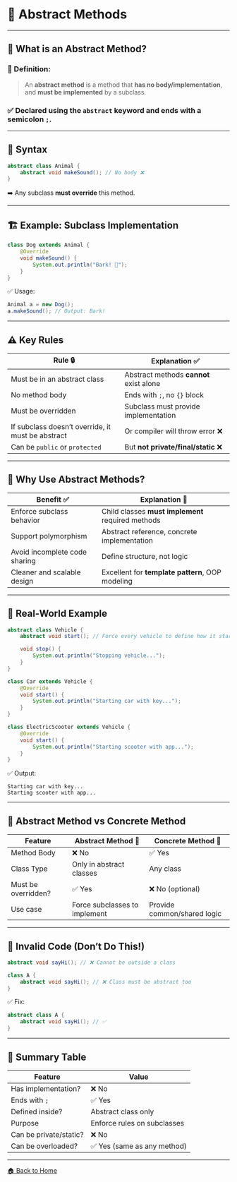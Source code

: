 # 🔪 Abstract Methods

---

## 🧠 What is an Abstract Method?

### 📌 Definition:

> An **abstract method** is a method that **has no body/implementation**, and **must be implemented** by a subclass.

### ✅ Declared using the `abstract` keyword and ends with a semicolon `;`.

---

## 🔧 Syntax

```java
abstract class Animal {
    abstract void makeSound(); // No body ❌
}
```

➡️ Any subclass **must override** this method.

---

## 🏗️ Example: Subclass Implementation

```java
class Dog extends Animal {
    @Override
    void makeSound() {
        System.out.println("Bark! 🐶");
    }
}
```

✅ Usage:

```java
Animal a = new Dog();
a.makeSound(); // Output: Bark!
```

---

## ⚠️ Key Rules

| Rule 🔒                                           | Explanation ✅                           |
| ------------------------------------------------- | --------------------------------------- |
| Must be in an abstract class                      | Abstract methods **cannot** exist alone |
| No method body                                    | Ends with `;`, no `{}` block            |
| Must be overridden                                | Subclass must provide implementation    |
| If subclass doesn’t override, it must be abstract | Or compiler will throw error ❌          |
| Can be `public` or `protected`                    | But **not private/final/static** ❌      |

---

## 🧠 Why Use Abstract Methods?

| Benefit ✅                     | Explanation 📘                                    |
| ----------------------------- | ------------------------------------------------- |
| Enforce subclass behavior     | Child classes **must implement** required methods |
| Support polymorphism          | Abstract reference, concrete implementation       |
| Avoid incomplete code sharing | Define structure, not logic                       |
| Cleaner and scalable design   | Excellent for **template pattern**, OOP modeling  |

---

## 🧱 Real-World Example

```java
abstract class Vehicle {
    abstract void start(); // Force every vehicle to define how it starts

    void stop() {
        System.out.println("Stopping vehicle...");
    }
}

class Car extends Vehicle {
    @Override
    void start() {
        System.out.println("Starting car with key...");
    }
}

class ElectricScooter extends Vehicle {
    @Override
    void start() {
        System.out.println("Starting scooter with app...");
    }
}
```

✅ Output:

```
Starting car with key...
Starting scooter with app...
```

---

## 🔄 Abstract Method vs Concrete Method

| Feature             | Abstract Method 🔧            | Concrete Method 🔨          |
| ------------------- | ----------------------------- | --------------------------- |
| Method Body         | ❌ No                          | ✅ Yes                       |
| Class Type          | Only in abstract classes      | Any class                   |
| Must be overridden? | ✅ Yes                         | ❌ No (optional)             |
| Use case            | Force subclasses to implement | Provide common/shared logic |

---

## 🧪 Invalid Code (Don’t Do This!)

```java
abstract void sayHi(); // ❌ Cannot be outside a class

class A {
    abstract void sayHi(); // ❌ Class must be abstract too
}
```

✅ Fix:

```java
abstract class A {
    abstract void sayHi(); // ✅
}
```

---

## 🏁 Summary Table

| Feature                | Value                       |
| ---------------------- | --------------------------- |
| Has implementation?    | ❌ No                        |
| Ends with `;`          | ✅ Yes                       |
| Defined inside?        | Abstract class only         |
| Purpose                | Enforce rules on subclasses |
| Can be private/static? | ❌ No                        |
| Can be overloaded?     | ✅ Yes (same as any method)  |

---
[🏠 Back to Home](../..)